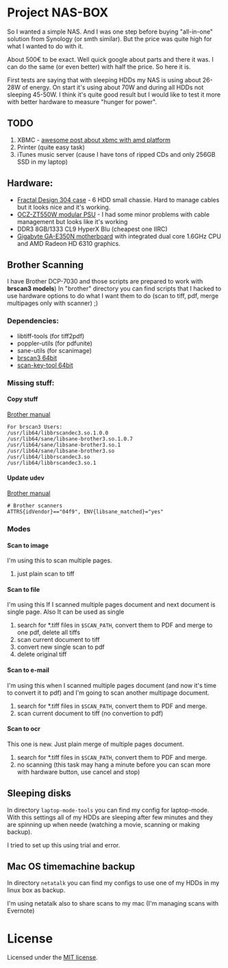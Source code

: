 # Project NAS-BOX

So I wanted a simple NAS. And I was one step before buying "all-in-one" solution from Synology (or smth similar). But the price was quite high for what I wanted to do with it.

About 500€ to be exact. Well quick google about parts and there it was. I can do the same (or even better) with half the price. So here it is.

First tests are saying that with sleeping HDDs my NAS is using about 26-28W of energy. On start it's using about 70W and during all HDDs not sleeping 45-50W.
I think it's quite good result but I would like to test it more with better hardware to measure "hunger for power".

## TODO
1. XBMC - [awesome post about xbmc with amd platform](http://forum.xbmc.org/showthread.php?tid=116996)
2. Printer (quite easy task)
3. iTunes music server (cause I have tons of ripped CDs and only 256GB SSD in my laptop)

## Hardware:
+ [Fractal Design 304 case](http://www.fractal-design.com/?view=product&category=2&prod=94) - 6 HDD small chassie. Hard to manage cables but it looks nice and it's working.
+ [OCZ-ZT550W modular PSU](http://ocz.com/consumer/psu/zt-series-550w-750w-power-supply) - I had some minor problems with cable management but looks like it's working
+ DDR3 8GB/1333 CL9 HyperX Blu (cheapest one IIRC)
+ [Gigabyte GA-E350N motherboard](http://www.gigabyte.us/products/product-page.aspx?pid=4264) with integrated dual core 1.6GHz CPU and AMD Radeon HD 6310 graphics.

## Brother Scanning

I have Brother DCP-7030 and those scripts are prepared to work with **brscan3 models**)
In "brother" directory you can find scripts that I hacked to use hardware options to do what I want them to do (scan to tiff, pdf, merge multipages only with scanner) ;)


### Dependencies:
+ libtiff-tools (for tiff2pdf)
+ poppler-utils (for pdfunite)
+ sane-utils (for scanimage)
+ [brscan3 64bit](http://welcome.solutions.brother.com/bsc/public_s/id/linux/en/download_scn.html#brscan3)
+ [scan-key-tool 64bit](http://welcome.solutions.brother.com/bsc/public_s/id/linux/en/download_scn.html#brscan3)

### Missing stuff:
#### Copy stuff
[Brother manual](http://welcome.solutions.brother.com/bsc/public_s/id/linux/en/faq_scn.html#f00101)

```
For brscan3 Users:
/usr/lib64/libbrscandec3.so.1.0.0
/usr/lib64/sane/libsane-brother3.so.1.0.7
/usr/lib64/sane/libsane-brother3.so.1
/usr/lib64/sane/libsane-brother3.so
/usr/lib64/libbrscandec3.so
/usr/lib64/libbrscandec3.so.1
```

#### Update udev
[Brother manual](http://welcome.solutions.brother.com/bsc/public_s/id/linux/en/instruction_scn1c.html#u9.10)

```
# Brother scanners
ATTRS{idVendor}=="04f9", ENV{libsane_matched}="yes"
```

### Modes

#### Scan to image

I'm using this to scan multiple pages.

1. just plain scan to tiff

#### Scan to file

I'm using this If I scanned multiple pages document and next document is single page. Also It can be used as single 

1. search for *.tiff files in ```$SCAN_PATH```, convert them to PDF and merge to one pdf, delete all tiffs
2. scan current document to tiff
3. convert new single scan to pdf
4. delete original tiff

#### Scan to e-mail

I'm using this when I scanned multiple pages document (and now it's time to convert it to pdf) and I'm going to scan another multipage document.

1. search for *.tiff files in ```$SCAN_PATH```, convert them to PDF and merge.
2. scan current document to tiff (no convertion to pdf)

#### Scan to ocr

This one is new. Just plain merge of multiple pages document.

1. search for *.tiff files in ```$SCAN_PATH```, convert them to PDF and merge.
2. no scanning (this task may hang a minute before you can scan more with hardware button, use cancel and stop)


## Sleeping disks

In directory ```laptop-mode-tools``` you can find my config for laptop-mode. With this settings all of my HDDs are sleeping after few minutes and they are spinning up when neede (watching a movie, scanning or making backup).

I tried to set up this using trial and error.

## Mac OS timemachine backup

In directory ```netatalk``` you can find my configs to use one of my HDDs in my linux box as backup.

I'm using netatalk also to share scans to my mac (I'm managing scans with Evernote)

# License

Licensed under the [MIT license](http://opensource.org/licenses/MIT).